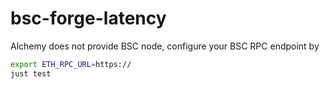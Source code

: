 # bsc-forge-latency

Alchemy does not provide BSC node, configure your BSC RPC endpoint by

```sh
export ETH_RPC_URL=https://
just test
```
